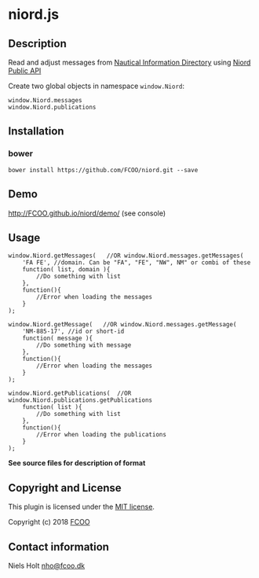 # niord.js
>


## Description
Read and adjust messages from [Nautical Information Directory](https://niord.dma.dk/#/) using [Niord Public API](http://docs.niord.org/public-api/api.html)

Create two global objects in namespace `window.Niord`:

    window.Niord.messages
    window.Niord.publications



## Installation
### bower
`bower install https://github.com/FCOO/niord.git --save`

## Demo
http://FCOO.github.io/niord/demo/ (see console)

## Usage

    window.Niord.getMessages(   //OR window.Niord.messages.getMessages( 
        'FA FE', //domain. Can be "FA", "FE", "NW", NM" or combi of these 
        function( list, domain ){
            //Do something with list
        },
        function(){
            //Error when loading the messages
        }
    );

    window.Niord.getMessage(   //OR window.Niord.messages.getMessage( 
        'NM-885-17', //id or short-id
        function( message ){
            //Do something with message
        },
        function(){
            //Error when loading the messages
        }
    );

    window.Niord.getPublications(  //OR window.Niord.publications.getPublications
        function( list ){
            //Do something with list
        },
        function(){
            //Error when loading the publications
        }
    );

**See source files for description of format**


## Copyright and License
This plugin is licensed under the [MIT license](https://github.com/FCOO/niord/LICENSE).

Copyright (c) 2018 [FCOO](https://github.com/FCOO)

## Contact information

Niels Holt nho@fcoo.dk